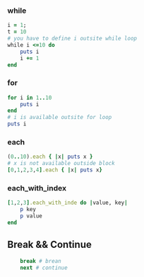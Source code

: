 ### while 

```ruby
i = 1;
t = 10
# you have to define i outsite while loop
while i <=10 do
    puts i
    i += 1
end 
```


### for
```ruby
for i in 1..10
    puts i
end
# i is available outsite for loop
puts i
```


### each
```ruby
(0..10).each { |x| puts x }
# x is not available outside block
[0,1,2,3,4].each { |x| puts x}
```


### each_with_index
```ruby
[1,2,3].each_with_inde do |value, key|
    p key
    p value
end
```

## Break && Continue
```ruby
    break # brean
    next # continue
```
